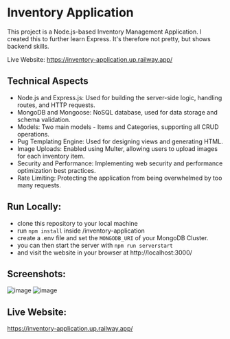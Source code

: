 # Inventory Application

This project is a Node.js-based Inventory Management Application. I created this to further learn Express. It's therefore not pretty, but shows backend skills.

Live Website: https://inventory-application.up.railway.app/

## Technical Aspects
- Node.js and Express.js: Used for building the server-side logic, handling routes, and HTTP requests.
- MongoDB and Mongoose: NoSQL database, used for data storage and schema validation.
- Models: Two main models - Items and Categories, supporting all CRUD operations.
- Pug Templating Engine: Used for designing views and generating HTML.
- Image Uploads: Enabled using Multer, allowing users to upload images for each inventory item.
- Security and Performance: Implementing web security and performance optimization best practices.
- Rate Limiting: Protecting the application from being overwhelmed by too many requests.

## Run Locally:
- clone this repository to your local machine
- run `npm install` inside /inventory-application
- create a .env file and set the `MONGODB_URI` of your MongoDB Cluster.
- you can then start the server with `npm run serverstart`
- and visit the website in your browser at http://localhost:3000/

## Screenshots: 
![image](https://github.com/Dallair220/inventory-application/assets/93786532/d277fdb9-ea38-40e7-b75b-fb17d41f55df)
![image](https://github.com/Dallair220/inventory-application/assets/93786532/c6cc73c7-c403-4fe2-8884-ed7e00cd8257)

## Live Website: 
https://inventory-application.up.railway.app/
